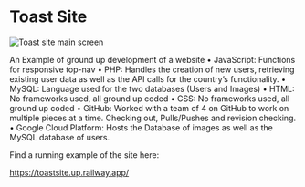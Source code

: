 # Toast Site
![Toast site main screen](https://d2f8l4t0zpiyim.cloudfront.net/000_clients/1167902/page/1167902sC94Y9eT.png)

An Example of ground up development of a website
•	JavaScript: Functions for responsive top-nav
•	PHP: Handles the creation of new users, retrieving existing user data as well as the API calls for the country’s functionality.
•	MySQL: Language used for the two databases (Users and Images)
•	HTML: No frameworks used, all ground up coded
•	CSS: No frameworks used, all ground up coded
•	GitHub: Worked with a team of 4 on GitHub to work on multiple pieces at a time. Checking out, Pulls/Pushes and revision checking.
•	Google Cloud Platform: Hosts the Database of images as well as the MySQL database of users.

Find a running example of the site here:

https://toastsite.up.railway.app/
